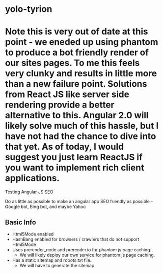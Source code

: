 yolo-tyrion
===========


# Note this is very out of date at this point - we eneded up using phantom to produce a bot friendly render of our sites pages. To me this feels very clunky and results in little more than a new failure point.  Solutions from React JS like server side rendering provide a better alternative to this.  Angular 2.0 will likely solve much of this hassle, but I have not had the chance to dive into that yet.  As of today, I would suggest you just learn ReactJS if you want to implement rich client applications.


Testing Angular JS SEO

Do as little as possible to make an angular app SEO friendly as possible - Google bot, Bing bot, and maybe Yahoo


Basic Info
----------

* Html5Mode enabled
* HashBang enabled for browsers / crawlers that do not support Html5Mode
* Uses prerender_node and prerender.io for phantom js page caching.
    * We will likely deploy our own service for phantom js page caching.
* Has a static sitemap and robots.txt file.
    * We will have to generate the sitemap




